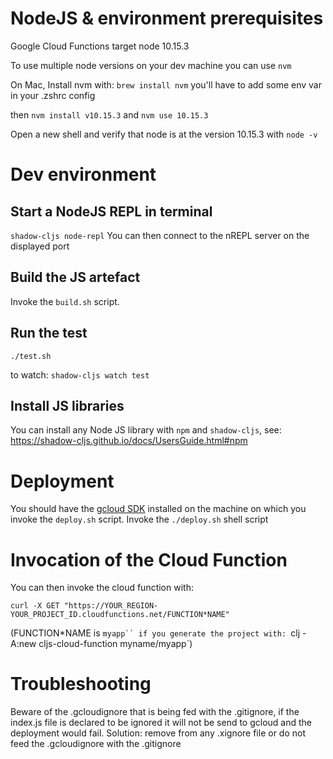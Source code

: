 # NodeJS & environment prerequisites

Google Cloud Functions target node 10.15.3

To use multiple node versions on your dev machine you can use `nvm`

On Mac, Install nvm with: `brew install nvm` you'll have to add some env var in your .zshrc config

then `nvm install v10.15.3` and `nvm use 10.15.3`

Open a new shell and verify that node is at the version 10.15.3 with `node -v`

# Dev environment

## Start a NodeJS REPL in terminal

`shadow-cljs node-repl`
You can then connect to the nREPL server on the displayed port

## Build the JS artefact

Invoke the `build.sh` script.

## Run the test

`./test.sh`

to watch: `shadow-cljs watch test`

## Install JS libraries

You can install any Node JS library with `npm` and `shadow-cljs`, see: https://shadow-cljs.github.io/docs/UsersGuide.html#npm 

# Deployment

You should have the [gcloud SDK](https://cloud.google.com/sdk/gcloud/) installed on the machine on which you invoke the `deploy.sh` script.
Invoke the `./deploy.sh` shell script

# Invocation of the Cloud Function

You can then invoke the cloud function with:
```
curl -X GET "https://YOUR_REGION-YOUR_PROJECT_ID.cloudfunctions.net/FUNCTION*NAME" 
```
(FUNCTION*NAME is `myapp`` if you generate the project with: `clj -A:new cljs-cloud-function myname/myapp`)

# Troubleshooting

Beware of the .gcloudignore that is being fed with the .gitignore, if the index.js file is declared to be ignored it will not be send to gcloud and the deployment would fail.
Solution: remove from any .xignore file or do not feed the .gcloudignore with the .gitignore


